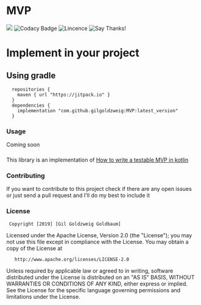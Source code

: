 # MVP
![](https://jitpack.io/v/gilgoldzweig/MVP.svg)
![Codacy Badge](https://api.codacy.com/project/badge/Grade/e3da2babcb5046bebe7c9cf32138d8ce)
![Lincence](https://img.shields.io/github/license/gilgoldzweig/MVP.svg)
![Say Thanks!](https://img.shields.io/badge/Say%20Thanks-!-1EAEDB.svg)

# Implement in your project

## Using gradle

      repositories {
        maven { url "https://jitpack.io" }
      }
      dependencies {
	  	implementation "com.github.gilgoldzweig:MVP:latest_version"
      }
      
### Usage
Coming soon

###
This library is an implementation of [How to write a testable MVP in kotlin](https://medium.com/@gilgoldzweig/how-to-write-a-testable-mvp-in-kotlin-b099ab46a3df)

### Contributing
If you want to contribute to this project check if there are any open issues or just send a pull request and I'll do my best to include it


### License

     Copyright [2019] [Gil Goldzweig Goldbaum]

   Licensed under the Apache License, Version 2.0 (the "License");
   you may not use this file except in compliance with the License.
   You may obtain a copy of the License at

       http://www.apache.org/licenses/LICENSE-2.0

   Unless required by applicable law or agreed to in writing, software
   distributed under the License is distributed on an "AS IS" BASIS,
   WITHOUT WARRANTIES OR CONDITIONS OF ANY KIND, either express or implied.
   See the License for the specific language governing permissions and
   limitations under the License.

